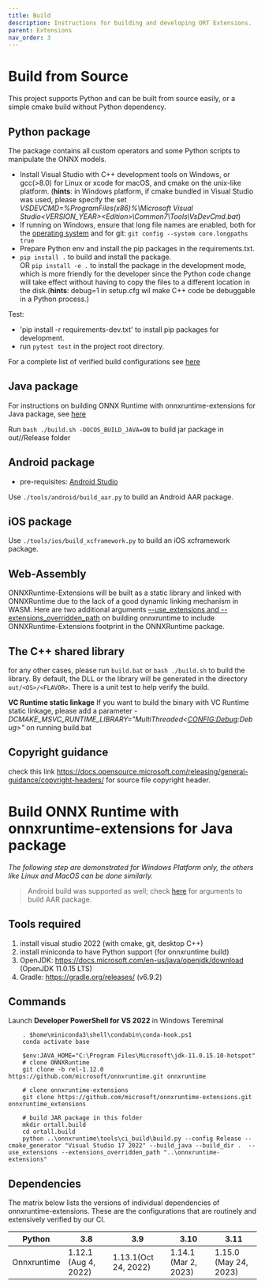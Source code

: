 ```yaml
---
title: Build
description: Instructions for building and developing ORT Extensions.
parent: Extensions
nav_order: 3
---
```

# Build from Source

This project supports Python and can be built from source easily, or a simple cmake build without Python dependency.
## Python package
The package contains all custom operators and some Python scripts to manipulate the ONNX models.
- Install Visual Studio with C++ development tools on Windows, or gcc(>8.0) for Linux or xcode for macOS, and cmake on the unix-like platform. (**hints**: in Windows platform, if cmake bundled in Visual Studio was used, please specify the set _VSDEVCMD=%ProgramFiles(x86)%\Microsoft Visual Studio\<VERSION_YEAR>\<Edition>\Common7\Tools\VsDevCmd.bat_)
- If running on Windows, ensure that long file names are enabled, both for the [operating system](https://docs.microsoft.com/en-us/windows/win32/fileio/maximum-file-path-limitation?tabs=cmd) and for git: `git config --system core.longpaths true`
- Prepare Python env and install the pip packages in the requirements.txt.
- `pip install .` to build and install the package.<br/> OR `pip install -e .` to install the package in the development mode, which is more friendly for the developer since the Python code change will take effect without having to copy the files to a different location in the disk.(**hints**: debug=1 in setup.cfg wil make C++ code be debuggable in a Python process.)

Test:
- 'pip install -r requirements-dev.txt' to install pip packages for development.
- run `pytest test` in the project root directory.

For a complete list of verified build configurations see [here](./development.md#dependencies)

## Java package
For instructions on building ONNX Runtime with onnxruntime-extensions for Java package, see [here](./custom-build.md)

Run `bash ./build.sh -DOCOS_BUILD_JAVA=ON` to build jar package in out/<OS>/Release folder

## Android package
- pre-requisites: [Android Studio](https://developer.android.com/studio)

Use `./tools/android/build_aar.py` to build an Android AAR package.

## iOS package
Use `./tools/ios/build_xcframework.py` to build an iOS xcframework package.

## Web-Assembly
ONNXRuntime-Extensions will be built as a static library and linked with ONNXRuntime due to the lack of a good dynamic linking mechanism in WASM. Here are two additional arguments [–-use_extensions and --extensions_overridden_path](https://github.com/microsoft/onnxruntime/blob/860ba8820b72d13a61f0d08b915cd433b738ffdc/tools/ci_build/build.py#L416) on building onnxruntime to include ONNXRuntime-Extensions footprint in the ONNXRuntime package.

## The C++ shared library
for any other cases, please run `build.bat` or `bash ./build.sh` to build the library. By default, the DLL or the library will be generated in the directory `out/<OS>/<FLAVOR>`. There is a unit test to help verify the build.


**VC Runtime static linkage**
If you want to build the binary with VC Runtime static linkage, please add a parameter _-DCMAKE_MSVC_RUNTIME_LIBRARY="MultiThreaded$<$<CONFIG:Debug>:Debug>"_ on running build.bat

## Copyright guidance
check this link https://docs.opensource.microsoft.com/releasing/general-guidance/copyright-headers/ for source file copyright header.



# Build ONNX Runtime with onnxruntime-extensions for Java package

*The following step are demonstrated for Windows Platform only, the others like Linux and MacOS can be done similarly.*

> Android build was supported as well; check [here](https://onnxruntime.ai/docs/build/android.html#cross-compiling-on-windows) for arguments to build AAR package.

## Tools required
1. install visual studio 2022 (with cmake, git, desktop C++)
2. install miniconda to have Python support (for onnxruntime build)
3. OpenJDK: https://docs.microsoft.com/en-us/java/openjdk/download
		(OpenJDK 11.0.15 LTS)
4. Gradle: https://gradle.org/releases/
		(v6.9.2)

## Commands
Launch **Developer PowerShell for VS 2022** in Windows Tereminal
```
	. $home\miniconda3\shell\condabin\conda-hook.ps1
	conda activate base

	$env:JAVA_HOME="C:\Program Files\Microsoft\jdk-11.0.15.10-hotspot"
	# clone ONNXRuntime
	git clone -b rel-1.12.0 https://github.com/microsoft/onnxruntime.git onnxruntime

	# clone onnxruntime-extensions
	git clone https://github.com/microsoft/onnxruntime-extensions.git onnxruntime_extensions

	# build JAR package in this folder
	mkdir ortall.build
	cd ortall.build
	python ..\onnxruntime\tools\ci_build\build.py --config Release --cmake_generator "Visual Studio 17 2022" --build_java --build_dir .  --use_extensions --extensions_overridden_path "..\onnxruntime-extensions"
```


## Dependencies

The matrix below lists the versions of individual dependencies of onnxruntime-extensions. These are the configurations that are routinely and extensively verified by our CI.

Python | 3.8 | 3.9 | 3.10 | 3.11 |
---|---|---|---|---
Onnxruntime |1.12.1 (Aug 4, 2022) |1.13.1(Oct 24, 2022)  |1.14.1 (Mar 2, 2023) |1.15.0 (May 24, 2023) |
